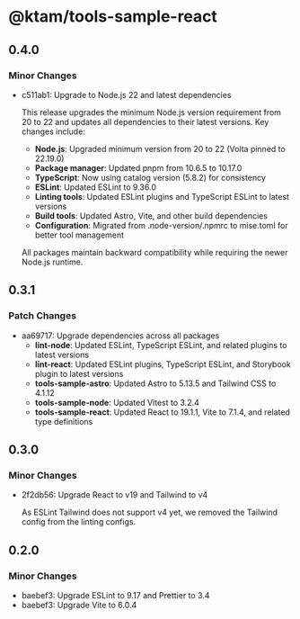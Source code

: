 # @ktam/tools-sample-react

## 0.4.0

### Minor Changes

- c511ab1: Upgrade to Node.js 22 and latest dependencies

  This release upgrades the minimum Node.js version requirement from 20 to 22 and updates all dependencies to their latest versions. Key changes include:

  - **Node.js**: Upgraded minimum version from 20 to 22 (Volta pinned to 22.19.0)
  - **Package manager**: Updated pnpm from 10.6.5 to 10.17.0
  - **TypeScript**: Now using catalog version (5.8.2) for consistency
  - **ESLint**: Updated ESLint to 9.36.0
  - **Linting tools**: Updated ESLint plugins and TypeScript ESLint to latest versions
  - **Build tools**: Updated Astro, Vite, and other build dependencies
  - **Configuration**: Migrated from .node-version/.npmrc to mise.toml for better tool management

  All packages maintain backward compatibility while requiring the newer Node.js runtime.

## 0.3.1

### Patch Changes

- aa69717: Upgrade dependencies across all packages
  - **lint-node**: Updated ESLint, TypeScript ESLint, and related plugins to latest versions
  - **lint-react**: Updated ESLint plugins, TypeScript ESLint, and Storybook plugin to latest versions
  - **tools-sample-astro**: Updated Astro to 5.13.5 and Tailwind CSS to 4.1.12
  - **tools-sample-node**: Updated Vitest to 3.2.4
  - **tools-sample-react**: Updated React to 19.1.1, Vite to 7.1.4, and related type definitions

## 0.3.0

### Minor Changes

- 2f2db56: Upgrade React to v19 and Tailwind to v4

  As ESLint Tailwind does not support v4 yet, we removed the Tailwind config from the linting configs.

## 0.2.0

### Minor Changes

- baebef3: Upgrade ESLint to 9.17 and Prettier to 3.4
- baebef3: Upgrade Vite to 6.0.4
